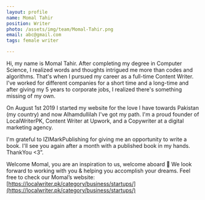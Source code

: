 ```yaml
---
layout: profile
name: Momal Tahir
position: Writer
photo: /assets/img/team/Momal-Tahir.png
email: abc@gmail.com
tags: female writer

---
```

Hi, my name is Momal Tahir. After completing my degree in Computer Science, I realized words and thoughts intrigued me more than codes and algorithms. That's when I pursued my career as a full-time Content Writer. I've worked for different companies for a short time and a long-time and after giving my 5 years to corporate jobs, I realized there's something missing of my own.

On August 1st 2019 I started my website for the love I have towards Pakistan (my country) and now Alhamdullilah I've got my path. I'm a proud founder of LocalWriterPK, Content Writer at Upwork, and a Copywriter at a digital marketing agency.

I'm grateful to IZIMarkPublishing for giving me an opportunity to write a book. I'll see you again after a month with a published book in my hands. ThankYou <3”.

Welcome Momal, you are an inspiration to us, welcome aboard 🎉 We look forward to working with you & helping you accomplish your dreams. Feel free to check our Momal’s website: [https://localwriter.pk/category/business/startups/](https://localwriter.pk/category/business/startups/)